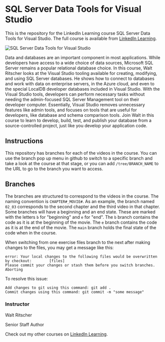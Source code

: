 # SQL Server Data Tools for Visual Studio
This is the repository for the LinkedIn Learning course SQL Server Data Tools for Visual Studio. The full course is available from [LinkedIn Learning][lil-course-url].

![SQL Server Data Tools for Visual Studio][lil-thumbnail-url] 

Data and databases are an important component in most applications. While developers have access to a wide choice of data sources, Microsoft SQL Server remains a popular relational database choice. In this course, Walt Ritscher looks at the Visual Studio tooling available for creating, modifying, and using SQL Server databases. He shows how to connect to databases and work with data on enterprise servers, in the Azure cloud, and even to the special LocalDB developer databases included in Visual Studio. With the Visual Studio tools, developers can perform necessary tasks without needing the admin-focused SQL Server Management tool on their developer computer. Essentially, Visual Studio removes unnecessary features like admin tools, and focuses on tools that are useful for developers, like database and schema comparison tools. Join Walt in this course to learn to develop, build, test, and publish your database from a source-controlled project, just like you develop your application code.

## Instructions
This repository has branches for each of the videos in the course. You can use the branch pop up menu in github to switch to a specific branch and take a look at the course at that stage, or you can add `/tree/BRANCH_NAME` to the URL to go to the branch you want to access.

## Branches
The branches are structured to correspond to the videos in the course. The naming convention is `CHAPTER#_MOVIE#`. As an example, the branch named `02_03` corresponds to the second chapter and the third video in that chapter. 
Some branches will have a beginning and an end state. These are marked with the letters `b` for "beginning" and `e` for "end". The `b` branch contains the code as it is at the beginning of the movie. The `e` branch contains the code as it is at the end of the movie. The `main` branch holds the final state of the code when in the course.

When switching from one exercise files branch to the next after making changes to the files, you may get a message like this:

    error: Your local changes to the following files would be overwritten by checkout:        [files]
    Please commit your changes or stash them before you switch branches.
    Aborting

To resolve this issue:
	
    Add changes to git using this command: git add .
	Commit changes using this command: git commit -m "some message"


### Instructor

Walt Ritscher 
                            
Senior Staff Author

                            

Check out my other courses on [LinkedIn Learning](https://www.linkedin.com/learning/instructors/walt-ritscher).

[lil-course-url]: https://www.linkedin.com/learning/sql-server-data-tools-for-visual-studio
[lil-thumbnail-url]: https://cdn.lynda.com/course/2896815/2896815-1637001047724-16x9.jpg
